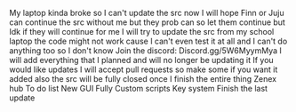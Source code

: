 My laptop kinda broke so I can't update the src now I will hope Finn or Juju can continue the src without me but they prob can so let them continue but Idk if they will continue for me I will try to update the src from my school laptop the code might not work cause I can't even test it at all and I can't do anything too so I don't know Join the discord: Discord.gg/5W6MyymMya I will add everything that I planned and will no longer be updating it If you would like updates I will accept pull requests so make some if you want it added also the src will be fully closed once I finish the entire thing
Zenex hub To do list
New GUI
Fully Custom scripts
Key system
Finish the last update

